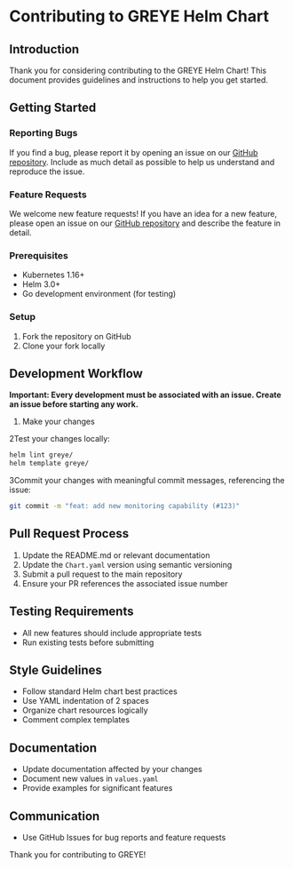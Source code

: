 # Contributing to GREYE Helm Chart

## Introduction

Thank you for considering contributing to the GREYE Helm Chart! This document provides guidelines and instructions to help you get started.

## Getting Started

### Reporting Bugs

If you find a bug, please report it by opening an issue on our [GitHub repository](https://github.com/greye-monitoring/helm-charts/issues). Include as much detail as possible to help us understand and reproduce the issue.

### Feature Requests

We welcome new feature requests! If you have an idea for a new feature, please open an issue on our [GitHub repository](https://github.com/greye-monitoring/helm-charts/issues) and describe the feature in detail.

### Prerequisites

- Kubernetes 1.16+
- Helm 3.0+
- Go development environment (for testing)

### Setup

1. Fork the repository on GitHub
2. Clone your fork locally


## Development Workflow

**Important: Every development must be associated with an issue. Create an issue before starting any work.**

1. Make your changes

2Test your changes locally:
   ```bash
   helm lint greye/
   helm template greye/
   ```

3Commit your changes with meaningful commit messages, referencing the issue:
   ```bash
   git commit -m "feat: add new monitoring capability (#123)"
   ```

## Pull Request Process

1. Update the README.md or relevant documentation
2. Update the `Chart.yaml` version using semantic versioning
3. Submit a pull request to the main repository
4. Ensure your PR references the associated issue number

## Testing Requirements

- All new features should include appropriate tests
- Run existing tests before submitting

## Style Guidelines

- Follow standard Helm chart best practices
- Use YAML indentation of 2 spaces
- Organize chart resources logically
- Comment complex templates

## Documentation

- Update documentation affected by your changes
- Document new values in `values.yaml`
- Provide examples for significant features

## Communication

- Use GitHub Issues for bug reports and feature requests

Thank you for contributing to GREYE!
